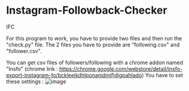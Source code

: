 # Instagram-Followback-Checker
IFC

For this program to work, you have to provide two files and then run the "check.py" file.
The 2 files you have to provide are "following.csv" and "follower.csv".

You can get csv files of followers/following with a chrome addon named "Insfo" (chrome link : https://chrome.google.com/webstore/detail/insfo-export-instagram-fo/bckleejkdhlponanidmjfjdigpahlado)
You have to set these settings : ![image](https://user-images.githubusercontent.com/54218300/183427481-bc25de47-0a8b-4853-8572-801f6cf74c0b.png)
